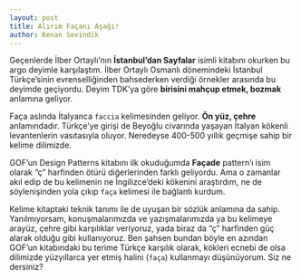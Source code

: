 ```yaml
---
layout: post
title: Alırım Façanı Aşağı!
author: Kenan Sevindik
---
```


Geçenlerde İlber Ortaylı’nın **İstanbul’dan Sayfalar** isimli kitabını okurken bu argo deyimle karşılaştım. İlber Ortaylı 
Osmanlı dönemindeki İstanbul Türkçe’sinin evrenselliğinden bahsederken verdiği örnekler arasında bu deyimde geçiyordu. 
Deyim TDK’ya göre **birisini mahçup etmek, bozmak** anlamına geliyor.

Faça aslında İtalyanca `faccia` kelimesinden geliyor. **Ön yüz, çehre** anlamındadır. Türkçe’ye girişi de Beyoğlu civarında 
yaşayan İtalyan kökenli levantenlerin vasıtasıyla oluyor. Neredeyse 400-500 yıllık geçmişe sahip bir kelime dilimizde.

GOF’un Design Patterns kitabını ilk okuduğumda **Façade** pattern’ı isim olarak “ç” harfinden ötürü diğerlerinden farklı 
geliyordu. Ama o zamanlar akıl edip de bu kelimenin ne İngilizce’deki kökenini araştırdım, ne de söylenişinden yola çıkıp 
`faça` kelimesi ile bağlantı kurdum.

Kelime kitaptaki teknik tanımı ile de uyuşan bir sözlük anlamına da sahip. Yanılmıyorsam, konuşmalarımızda ve 
yazışmalarımızda ya bu kelimeye arayüz, çehre gibi karşılıklar veriyoruz, yada biraz da “ç” harfinden güç alarak olduğu 
gibi kullanıyoruz. Ben şahsen bundan böyle en azından GOF’un kitabındaki bu terime Türkçe karşılık olarak, kökleri ecnebi 
de olsa dilimizde yüzyıllarca yer etmiş halini (`faça`) kullanmayı düşünüyorum. Siz ne dersiniz?
